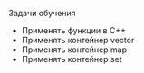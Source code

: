Задачи обучения

* Применять функции в С++
* Применять контейнер vector
* Применять контейнер map
* Применять контейнер set
